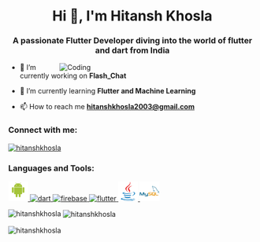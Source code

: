 
<h1 align="center">Hi 👋, I'm Hitansh Khosla</h1>
<h3 align="center">A passionate Flutter Developer diving into the world of flutter and dart from India</h3>
<img align="right" alt="Coding" width="400" src="https://cdn.dribbble.com/users/1162077/screenshots/3848914/programmer.gif">

- 🔭 I’m currently working on **Flash_Chat**

- 🌱 I’m currently learning **Flutter and Machine Learning**

- 📫 How to reach me **hitanshkhosla2003@gmail.com**

<h3 align="left">Connect with me:</h3>
<p align="left">
<a href="https://linkedin.com/in/hitanshkhosla" target="blank"><img align="center" src="https://raw.githubusercontent.com/rahuldkjain/github-profile-readme-generator/master/src/images/icons/Social/linked-in-alt.svg" alt="hitanshkhosla" height="30" width="40" /></a>
</p>

<h3 align="left">Languages and Tools:</h3>
<p align="left"> <a href="https://developer.android.com" target="_blank" rel="noreferrer"> <img src="https://raw.githubusercontent.com/devicons/devicon/master/icons/android/android-original-wordmark.svg" alt="android" width="40" height="40"/> </a> <a href="https://dart.dev" target="_blank" rel="noreferrer"> <img src="https://www.vectorlogo.zone/logos/dartlang/dartlang-icon.svg" alt="dart" width="40" height="40"/> </a> <a href="https://firebase.google.com/" target="_blank" rel="noreferrer"> <img src="https://www.vectorlogo.zone/logos/firebase/firebase-icon.svg" alt="firebase" width="40" height="40"/> </a> <a href="https://flutter.dev" target="_blank" rel="noreferrer"> <img src="https://www.vectorlogo.zone/logos/flutterio/flutterio-icon.svg" alt="flutter" width="40" height="40"/> </a> <a href="https://www.java.com" target="_blank" rel="noreferrer"> <img src="https://raw.githubusercontent.com/devicons/devicon/master/icons/java/java-original.svg" alt="java" width="40" height="40"/> </a> <a href="https://www.mysql.com/" target="_blank" rel="noreferrer"> <img src="https://raw.githubusercontent.com/devicons/devicon/master/icons/mysql/mysql-original-wordmark.svg" alt="mysql" width="40" height="40"/> </a> </p>

<p><img align="left" src="https://github-readme-stats.vercel.app/api/top-langs?username=hitanshkhosla&show_icons=true&locale=en&layout=compact" alt="hitanshkhosla" /></p>

<p>&nbsp;<img align="center" src="https://github-readme-stats.vercel.app/api?username=hitanshkhosla&show_icons=true&locale=en" alt="hitanshkhosla" /></p>

<p><img align="center" src="https://github-readme-streak-stats.herokuapp.com/?user=hitanshkhosla&" alt="hitanshkhosla" /></p>

